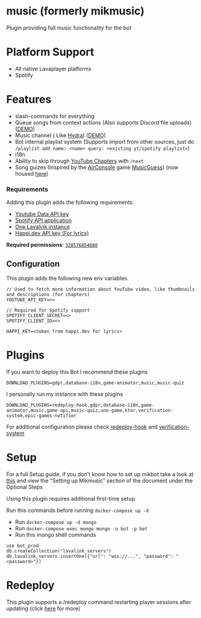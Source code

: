 # music (formerly mikmusic)

Plugin providing full music functionality for the bot


# Platform Support

- All native Lavaplayer platforms
- Spotify

# Features

- slash-commands for everything
- Queue songs from context actions (Also supports Discord file
  uploads) ([DEMO](https://rice.by.devs-from.asia/TEzu3/tUVeLizo46.png))
- Music channel (
  Like [Hydra](https://hydra.bot)) ([DEMO](https://cdn.discordapp.com/attachments/890344418320719973/891144736151318568/music_channel_demo.gif))
- Bot internal playlist system (Supports import from other sources, just
  do `/playlist add name: <name> query: <existing yt/spotify playlist>`)
- i18n
- Ability to skip through [YouTube Chapters](https://support.google.com/youtube/answer/9884579?hl=en) with `/next`
- Song guizes (Inspired by the [AirConsole](https://www.airconsole.com)
  game [MusicGuess](https://www.airconsole.com/play/battle-games/musicguess)) (now housed [here](../game/music-quiz))

### Requirements

Adding this plugin adds the following requirements:

- [Youtube Data API key](https://console.cloud.google.com/apis/api/youtube/overview)
- [Spotify API application](https://developer.spotify.com/dashboard/applications)
- [One Lavalink instance](https://github.com/freyacodes/lavalink#server-configuration)
- [Happi.dev API key (For lyrics)](https://happi.dev/panel)

**Required permissions**: [`328576854080`](https://finitereality.github.io/permissions-calculator/?v=-2135627712)

## Configuration
This plugin adds the following new env variables.
```shell
// Used to fetch more information about YouTube video, like thumbnails and descriptions (for chapters)
YOUTUBE_API_KEY=<>

// Required for Spotify support
SPOTIFY_CLIENT_SECRET=<>
SPOTIFY_CLIENT_ID=<>

HAPPI_KEY=<token from happi.dev for lyrics>
```

# Plugins
If you want to deploy this Bot I recommend these plugins
```shell
DOWNLOAD_PLUGINS=gdpr,database-i18n,game-animator,music,music-quiz
```
I personally run my instance with these plugins
```shell
DOWNLOAD_PLUGINS=redeploy-hook,gdpr,database-i18n,game-animator,music,game-api,music-quiz,uno-game,ktor,verification-system,epic-games-notifier
```

For additional configuration please check [redeploy-hook](../core/redeploy-hook) and [verification-system](../utils/verification-system)

# Setup
For a full Setup guide, if you don't know how to set up mikbot take a look at [this](../SETUP.md) and view the "Setting up Mikmusic" section of the document under the Optional Steps

Using this plugin requires additional first-time setup

Run this commands before running `docker-compose up -d`
- Run `docker-compose up -d mongo`
- Run `docker-compose exec mongo mongo -u bot -p bot`
- Run this mongo shell commands

```mongo
use bot_prod
db.createCollection("lavalink_servers")
db.lavalink_servers.insertOne({"url": "wss://...", "password": "<password>"})
``` 

# Redeploy

This plugin supports a /redeploy command restarting player sessions after updating (click [here](../core/redeploy-hook) for more)

